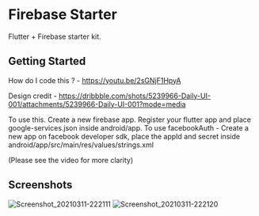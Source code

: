 # Firebase Starter

Flutter + Firebase starter kit.

## Getting Started

How do I code this ? - https://youtu.be/2sGNjF1HpyA

Design credit - https://dribbble.com/shots/5239966-Daily-UI-001/attachments/5239966-Daily-UI-001?mode=media

To use this. Create a new firebase app. Register your flutter app and place google-services.json inside android/app.
To use facebookAuth - Create a new app on facebook developer sdk, place the appId and secret inside android/app/src/main/res/values/strings.xml

(Please see the video for more clarity)

## Screenshots
![Screenshot_20210311-222111](https://user-images.githubusercontent.com/8137504/110826707-5adf2200-82bb-11eb-9ce6-5c88cb25f0de.png)
![Screenshot_20210311-222120](https://user-images.githubusercontent.com/8137504/110826717-5c104f00-82bb-11eb-90b7-91cf5d44627e.png)
